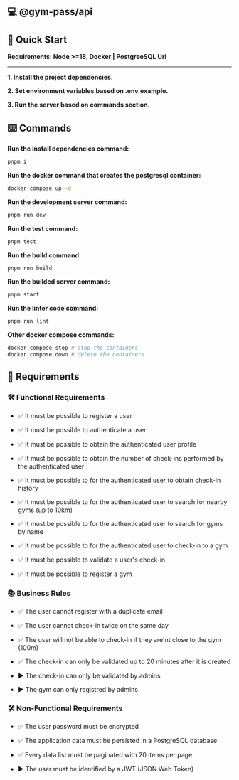 ## 💻 **@gym-pass/api**

## 🚀 Quick Start

**Requirements: Node >=18, Docker | PostgreeSQL Url**

---

**1. Install the project dependencies.**

**2. Set environment variables based on .env.example.**

**3. Run the server based on commands section.**

## ⌨️ Commands

**Run the install dependencies command:**

```bash
pnpm i
```

**Run the docker command that creates the postgresql container:**

```bash
docker compose up -d
```

**Run the development server command:**

```bash
pnpm run dev
```

**Run the test command:**

```bash
pnpm test
```

**Run the build command:**

```bash
pnpm run build
```

**Run the builded server command:**

```bash
pnpm start
```

**Run the linter code command:**

```bash
pnpm run lint
```

**Other docker compose commands:**

```bash
docker compose stop # stop the containers
docker compose down # delete the containers
```

## 📝 Requirements

### 🛠️ Functional Requirements

- ✅ It must be possible to register a user

- ✅ It must be possible to authenticate a user

- ✅ It must be possible to obtain the authenticated user profile

- ✅ It must be possible to obtain the number of check-ins performed by the authenticated user

- ✅ It must be possible to for the authenticated user to obtain check-in history

- ✅ It must be possible to for the authenticated user to search for nearby gyms (up to 10km)

- ✅ It must be possible to for the authenticated user to search for gyms by name

- ✅ It must be possible to for the authenticated user to check-in to a gym

- ✅ It must be possible to validate a user's check-in

- ✅ It must be possible to register a gym

### 📚 Business Rules

- ✅ The user cannot register with a duplicate email

- ✅ The user cannot check-in twice on the same day

- ✅ The user will not be able to check-in if they are'nt close to the gym (100m)

- ✅ The check-in can only be validated up to 20 minutes after it is created

- ▶️ The check-in can only be validated by admins

- ▶️ The gym can only registred by admins

### 🛠️ Non-Functional Requirements

- ✅ The user password must be encrypted

- ✅ The application data must be persisted in a PostgreSQL database

- ✅ Every data list must be paginated with 20 items per page

- ▶️ The user must be identified by a JWT (JSON Web Token)
